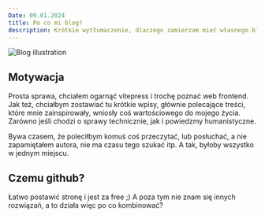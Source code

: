 ```yaml
---
Date: 09.01.2024
title: Po co mi blog?
description: Krótkie wytłumaczenie, dlaczego zamierzam mieć własnego bloga na github
---
```


![Blog illustration](/images/blogIllustrationAI.png)

## Motywacja

Prosta sprawa, chciałem ogarnąć vitepress i trochę poznać web frontend. 
Jak też, chciałbym zostawiać tu krótkie wpisy, głównie polecające treści, które mnie zainspirowały, wniosły coś wartościowego do mojego życia. 
Zarówno jeśli chodzi o sprawy technicznie, jak i powiedzmy humanistyczne.

Bywa czasem, że poleciłbym komuś coś przeczytać, lub posłuchać, a nie zapamiętałem autora, nie ma czasu tego szukać itp.
A tak, byłoby wszystko w jednym miejscu.

## Czemu github?

Łatwo postawić stronę i jest za free ;)
A poza tym nie znam się innych rozwiązań, a to działa więc po co kombinować?
